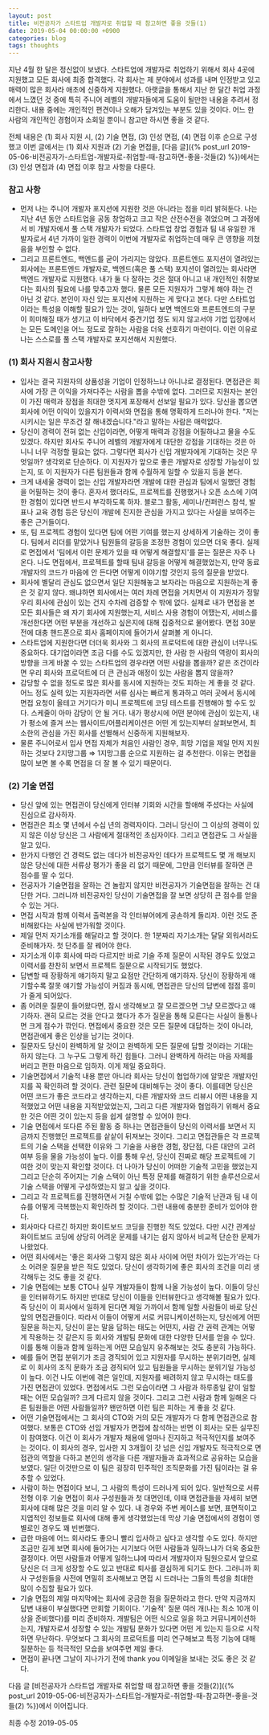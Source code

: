 ```yaml
---
layout: post
title: 비전공자가 스타트업 개발자로 취업할 때 참고하면 좋을 것들(1)
date: 2019-05-04 00:00:00 +0900
categories: blog
tags: thoughts
---
```


지난 4월 한 달은 정신없이 보냈다. 스타트업에 개발자로 취업하기 위해서 회사 4곳에 지원했고 모든 회사에 최종 합격했다. 각 회사는 제 분야에서 성과를 내며 인정받고 있고 매력이 많은 회사라 애초에 신중하게 지원했다. 아랫글을 통해서 지난 한 달간 취업 과정에서 느꼈던 것 중에 특히 주니어 레벨의 개발자들에게 도움이 될만한 내용을 추려서 정리한다. 내용 중에는 개인적인 편견이나 오해가 담겨있는 부분도 있을 것이다. 어느 한 사람의 개인적인 경험이자 소회일 뿐이니 참고만 하시면 좋을 것 같다.

전체 내용은 (1) 회사 지원 시, (2) 기술 면접, (3) 인성 면접, (4) 면접 이후 순으로 구성했고 이번 글에서는 (1) 회사 지원과 (2) 기술 면접을, [다음 글]({% post_url  2019-05-06-비전공자가-스타트업-개발자로-취업할-때-참고하면-좋을-것들(2) %})에서는 (3) 인성 면접과 (4) 면접 이후 참고 사항을 다룬다.

### **참고 사항**

- 먼저 나는 주니어 개발자 포지션에 지원한 것은 아니라는 점을 미리 밝혀둔다. 나는 지난 4년 동안 스타트업을 공동 창업하고 크고 작은 산전수전을 겪었으며 그 과정에서 비 개발자에서 풀 스택 개발자가 되었다. 스타트업 창업 경험과 팀 내 유일한 개발자로서 4년 가까이 일한 경력이 이번에 개발자로 취업하는데 매우 큰 영향을 끼쳤음을 부인할 수 없다.
- 그리고 프론트엔드, 백엔드를 굳이 가리지는 않았다. 프론트엔드 포지션이 열려있는 회사에는 프론트엔드 개발자로, 백엔드(혹은 풀 스택) 포지션이 열려있는 회사라면 백엔드 개발자로 지원했다. 내가 둘 다 잘하는 것은 절대 아니고 내 개인적인 취향보다는 회사의 필요에 나를 맞추고자 했다. 물론 모든 지원자가 그렇게 해야 하는 건 아닌 것 같다. 본인이 자신 있는 포지션에 지원하는 게 맞다고 본다. 다만 스타트업이라는 특성을 이해할 필요가 있는 것이, 일하다 보면 백엔드와 프론트엔드의 구분이 희미해질 때가 생기고 이 바닥에서 중견기업 정도 되지 않고서야 기업 입장에서는 모든 도메인을 어느 정도로 잘하는 사람을 더욱 선호하기 마련이다. 이런 이유로 나는 스스로를 풀 스택 개발자로 포지션해서 지원했다.

### **(1) 회사 지원시 참고사항**

- 입사는 결국 지원자의 상품성을 기업이 인정하느냐 아니냐로 결정된다. 면접관은 회사에 가장 큰 이익을 가져다주는 사람을 뽑을 수밖에 없다. 그러므로 지원자는 본인이 가진 매력과 장점을 최대한 멋지게 포장해서 선보일 필요가 있다. 당신을 뽑으면 회사에 어떤 이익이 있을지가 이력서와 면접을 통해 명확하게 드러나야 한다. "저는 시키시는 일은 무조건 잘 해내겠습니다."라고 말하는 사람은 매력없다.
- 당신이 경력이 전혀 없는 신입이라면, 어떻게 매력과 강점을 어필하냐고 물을 수도 있겠다. 하지만 회사도 주니어 레벨의 개발자에게 대단한 강점을 기대하는 것은 아니니 너무 걱정할 필요는 없다. 그렇다면 회사가 신입 개발자에게 기대하는 것은 무엇일까? 생각외로 단순하다. 이 지원자가 앞으로 좋은 개발자로 성장할 가능성이 있는지, 또 이 지원자가 다른 팀원들과 함께 수월하게 일할 수 있을지 등을 본다.
- 크게 내세울 경력이 없는 신입 개발자라면 개발에 대한 관심과 팀에서 일했던 경험을 어필하는 것이 좋다. 혼자서 했더라도, 프로젝트를 진행했거나 오픈 소스에 기여한 경험이 있다면 반드시 부각하도록 하자. 블로그 활동, 세미나/컨퍼런스 참석, 발표나 교육 경험 등은 당신이 개발에 진지한 관심을 가지고 있다는 사실을 보여주는 좋은 근거들이다.
- 또, 팀 프로젝트 경험이 있다면 팀에 어떤 기여를 했는지 상세하게 기술하는 것이 좋다. 팀에서 리더를 맡았거나 팀원들의 갈등을 조정한 경험이 있으면 더욱 좋다. 실제로 면접에서 '팀에서 이런 문제가 있을 때 어떻게 해결할지'를 묻는 질문은 자주 나온다. 나도 면접에서, 프로젝트를 할때 팀내 갈등을 어떻게 해결했었는지, 만약 동료 개발자의 코드가 마음에 안 든다면 어떻게 이야기할 것인지 등의 질문을 받았다.
- 회사에 별달리 관심도 없으면서 일단 지원해놓고 보자라는 마음으로 지원하는게 좋은 것 같지 않다. 왜냐하면 회사에서는 여러 차례 면접을 거치면서 이 지원자가 정말 우리 회사에 관심이 있는 건지 수차례 검증할 수 밖에 없다. 실제로 내가 면접을 본 모든 회사들은 왜 자기 회사에 지원했는지, 서비스 사용 경험이 어땠는지, 서비스를 개선한다면 어떤 부분을 개선하고 싶은지에 대해 집중적으로 물어봤다. 면접 30분전에 대충 핸드폰으로 회사 홈페이지에 들어가서 살펴볼 게 아니다.
- 스타트업에 지원한다면 더더욱 회사와 그 회사의 프로덕트에 대한 관심이 너무나도 중요하다. 대기업이라면 조금 다를 수도 있겠지만, 한 사람 한 사람의 역량이 회사의 방향을 크게 바꿀 수 있는 스타트업의 경우라면 어떤 사람을 뽑을까? 같은 조건이라면 우리 회사와 프로덕트에 더 큰 관심과 애정이 있는 사람을 뽑지 않을까?
- 감당할 수 없을 정도로 많은 회사를 동시에 지원하는 것도 피하는 게 좋을 것 같다. 어느 정도 실력 있는 지원자라면 서류 심사는 빠르게 통과하고 여러 곳에서 동시에 면접 요청이 올테고 거기다가 미니 프로젝트에 코딩 테스트를 진행해야 할 수도 있다. 스케줄이 아마 감당이 안 될 거다. 내가 평상시에 어떤 분야에 관심이 있는지, 내가 평소에 즐겨 쓰는 웹사이트/어플리케이션은 어떤 게 있는지부터 살펴보면서, 최소한의 관심을 가진 회사를 선별해서 신중하게 지원해보자.
- 물론 주니어로서 입사 면접 자체가 처음인 사람인 경우, 희망 기업을 제일 먼저 지원하는 것보다 2지망그룹 ⇒ 1지망그룹 순으로 지원하는 걸 추천한다. 이유는 면접을 많이 보면 볼 수록 면접을 더 잘 볼 수 있기 때문이다.

### **(2) 기술 면접**

- 당신 앞에 있는 면접관이 당신에게 인터뷰 기회와 시간을 할애해 주셨다는 사실에 진심으로 감사하자.
- 면접관은 최소 몇 년에서 수십 년의 경력자이다. 그러니 당신이 그 이상의 경력이 있지 않은 이상 당신은 그 사람에게 절대적인 초심자이다. 그리고 면접관도 그 사실을 알고 있다.
- 한가지 다행인 건 경력도 없는 데다가 비전공자인 데다가 프로젝트도 몇 개 해보지 않은 당신에 대한 서류상 평가가 좋을 리 없기 때문에, 그만큼 인터뷰를 잘하면 큰 점수를 딸 수 있다.
- 전공자가 기술면접을 잘하는 건 놀랍지 않지만 비전공자가 기술면접을 잘하는 건 대단한 거다. 그러니까 비전공자인 당신이 기술면접을 잘 보면 상당히 큰 점수를 얻을 수 있는 거다.
- 면접 시작과 함께 이력서 출력본을 각 인터뷰어에게 공손하게 돌리자. 이런 것도 준비해왔다는 사실에 반가워할 것이다.
- 제일 먼저 자기소개를 해달라고 할 것이다. 한 1분짜리 자기소개는 달달 외워서라도 준비해가자. 첫 단추를 잘 꿰어야 한다.
- 자기소개 이후 회사에 따라 다르지만 바로 기술 주제 질문이 시작된 경우도 있었고 이력서를 찬찬히 보면서 프로젝트 질문으로 시작되기도 했었다.
- 답변할 때 장황하게 얘기하지 말고 요점만 간단하게 얘기하자. 당신이 장황하게 얘기할수록 잘못 얘기할 가능성이 커짐과 동시에, 면접관은 당신의 답변에 점점 흥미가 줄게 되어있다.
- 좀 어려운 질문이 들어왔다면, 잠시 생각해보고 잘 모르겠으면 그냥 모르겠다고 얘기하자. 괜히 모르는 것을 안다고 했다가 추가 질문을 통해 모른다는 사실이 들통나면 크게 점수가 깎인다. 면접에서 중요한 것은 모든 질문에 대답하는 것이 아니라, 면접관에게 좋은 인상을 남기는 것이다.
- 질문자도 당신이 완벽하게 알 것이고 완벽하게 모든 질문에 답할 것이라는 기대는 하지 않는다. 그 누구도 그렇게 하긴 힘들다. 그러니 완벽하게 하려는 마음 자체를 버리고 편한 마음으로 임하자. 이게 제일 중요하다.
- 기술면접에서 기술적 내용 뿐만 아니라 회사는 당신이 협업하기에 알맞은 개발자인지를 꼭 확인하려 할 것이다. 관련 질문에 대비해두는 것이 좋다. 이를테면 당신은 어떤 코드가 좋은 코드라고 생각하는지, 다른 개발자와 코드 리뷰시 어떤 내용을 지적했었고 어떤 내용을 지적받았었는지, 그리고 다른 개발자와 협업하기 위해서 중요한 것은 어떤 것이 있는지 등을 쉽게 설명할 수 있어야 한다.
- 기술 면접에서 또다른 주된 활동 중 하나는 면접관들이 당신의 이력서를 보면서 지금까지 진행했던 프로젝트를 샅샅이 뒤져보는 것이다. 그리고 면접관들은 각 프로젝트의 기술 스택을 선택한 이유와 그 기술을 사용한 경험, 장단점, 다른 대안의 고려 여부 등을 물을 가능성이 높다. 이를 통해 우선, 당신이 진짜로 해당 프로젝트에 기여한 것이 맞는지 확인할 것이다. 더 나아가 당신이 어떠한 기술적 고민을 했었는지 그리고 단순히 주어지는 기술 스택이 아닌 특정 문제를 해결하기 위한 솔루션으로서 기술 스택을 어떻게 구성하였는지 알고 싶을 것이다.
- 그리고 각 프로젝트를 진행하면서 거칠 수밖에 없는 수많은 기술적 난관과 팀 내 이슈를 어떻게 극복했는지 확인하려 할 것이다. 그런 내용에 충분한 준비가 있어야 한다.
- 회사마다 다르긴 하지만 화이트보드 코딩을 진행한 적도 있었다. 다만 시간 관계상 화이트보드 코딩에 상당히 어려운 문제를 내기는 쉽지 않아서 비교적 단순한 문제가 나왔었다.
- 어떤 회사에서는 '좋은 회사와 그렇지 않은 회사 사이에 어떤 차이가 있는가'라는 다소 어려운 질문을 받은 적도 있었다. 당신이 생각하기에 좋은 회사의 조건을 미리 생각해두는 것도 좋을 것 같다.
- 기술 면접에는 보통 CTO나 실무 개발자들이 함께 나올 가능성이 높다. 이들이 당신을 인터뷰하기도 하지만 반대로 당신이 이들을 인터뷰한다고 생각해볼 필요가 있다. 즉 당신이 이 회사에서 일하게 된다면 제일 가까이서 함께 일할 사람들이 바로 당신 앞의 면접관들이다. 따라서 이들이 어떻게 서로 커뮤니케이션하는지, 당신에게 어떤 질문을 하는지, 당신이 묻는 말을 답하는 태도는 어떤지, 사람 간 권력 관계는 어떻게 작용하는 것 같은지 등 회사와 개발팀 문화에 대한 다양한 단서를 얻을 수 있다. 이를 통해 이들과 함께 일하는게 어떤 모습일지 유추해보는 것도 충분히 가능하다.
- 예를 들어 면접 분위기가 조금 경직되어 있고 지원자를 무시하는 분위기라면, 실제로 이 회사의 조직 문화가 조금 경직되어 있고 팀원들을 무시하는 분위기일 가능성이 높다. 이건 나도 이번에 겪은 일인데, 지원자를 배려하지 않고 무시하는 태도를 가진 면접관이 있었다. 면접에서도 그런 모습이라면 그 사람과 하루종일 같이 일할 때는 어떤 모습일까? 크게 다르지 않을 것이다. 그리고 그런 사람과 함께 일해온 다른 팀원들은 어떤 사람들일까? 왠만하면 이런 팀은 피하는 게 좋을 것 같다.
- 어떤 기술면접에서는 그 회사의 CTO와 거의 모든 개발자가 다 함께 면접관으로 참여했다. 보통은 CTO와 선임 개발자가 면접에 참석하는 반면 이 회사는 모든 실무진이 참여했다. 이건 이 회사가 개발자 채용에 얼마나 진지하고 적극적인지를 보여주는 것이다. 이 회사의 경우, 입사한 지 3개월이 갓 넘은 신입 개발자도 적극적으로 면접관의 역할을 다하고 본인의 생각을 다른 개발자들과 효과적으로 공유하는 모습을 보였다. 일단 이것만으로 이 팀은 굉장히 민주적인 조직문화를 가진 팀이라는 걸 유추할 수 있었다.
- 사람이 하는 면접이다 보니, 그 사람의 특성이 드러나게 되어 있다. 일반적으로 서류 전형 이후 기술 면접이 회사 구성원들과 첫 대면인데, 이때 면접관들을 자세히 보면 회사에 대해 많은 것을 미리 알 수 있다. 내 경우와 주변 케이스를 보면, 표면적이고 지엽적인 정보들로 회사에 대해 좋게 생각했었는데 막상 기술 면접에서의 경험이 영 별로인 경우도 꽤 빈번했다.
- 급한 마음에 어느 회사라도 좋으니 빨리 입사하고 싶다고 생각할 수도 있다. 하지만 조금만 길게 보면 회사에 들어가는 시기보다 어떤 사람들과 일하느냐가 더욱 중요한 결정이다. 어떤 사람들과 어떻게 일하느냐에 따라서 개발자이자 팀원으로서 앞으로 당신은 더 크게 성장할 수도 있고 반대로 퇴사를 결심하게 되기도 한다. 그러니까 회사 구성원들을 사전에 면밀히 조사해보고 면접 시 드러나는 그들의 특성을 최대한 많이 수집할 필요가 있다.
- 기술 면접의 제일 마지막에는 회사에 궁금한 점을 질문하라고 한다. 만약 지금까지 답변 내용이 부실했다면 만회할 기회이다. '기술적' 질문 여러 개(나는 최소 10개 이상을 준비했다)를 미리 준비하자. 개발팀은 어떤 식으로 일을 하고 커뮤니케이션하는지, 개발자로서 성장할 수 있는 개발팀 문화가 있다면 어떤 게 있는지 등으로 시작하면 무난하다. 무엇보다 그 회사의 프로덕트를 미리 연구해보고 특정 기능에 대해 질문하는 등 적극적인 모습을 보여주면 제일 좋다.
- 면접이 끝나면 그날이 지나가기 전에 thank you 이메일을 보내는 것도 좋은 것 같다.


다음 글 [비전공자가 스타트업 개발자로 취업할 때 참고하면 좋을 것들(2)]({% post_url  2019-05-06-비전공자가-스타트업-개발자로-취업할-때-참고하면-좋을-것들(2) %})에서 이어집니다.

최종 수정 2019-05-05
